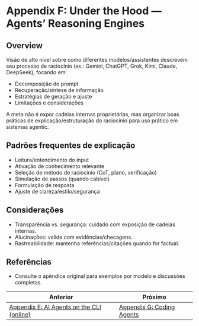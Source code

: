 # Appendix F: Under the Hood — Agents’ Reasoning Engines

## Overview

Visão de alto nível sobre como diferentes modelos/assistentes descrevem seu processo de raciocínio (ex.: Gemini, ChatGPT, Grok, Kimi, Claude, DeepSeek), focando em:

- Decomposição do prompt
- Recuperação/síntese de informação
- Estratégias de geração e ajuste
- Limitações e considerações

A meta não é expor cadeias internas proprietárias, mas organizar boas práticas de explicação/estruturação do raciocínio para uso prático em sistemas agentic.

## Padrões frequentes de explicação

- Leitura/entendimento do input
- Ativação de conhecimento relevante
- Seleção de método de raciocínio (CoT, plano, verificação)
- Simulação de passos (quando cabível)
- Formulação de resposta
- Ajuste de clareza/estilo/segurança

## Considerações

- Transparência vs. segurança: cuidado com exposição de cadeias internas.
- Alucinações: valide com evidências/checagens.
- Rastreabilidade: mantenha referências/citações quando for factual.

## Referências

- Consulte o apêndice original para exemplos por modelo e discussões completas.

<!-- nav-prev-next -->
| Anterior | Próximo |
| --- | --- |
| [Appendix E: AI Agents on the CLI (online)](appendix-e-ai-agents-on-the-cli.md) | [Appendix G: Coding Agents](appendix-g-coding-agents.md) |

